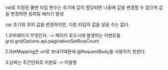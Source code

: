 
val로 지정된 불변 타입 변수는 초기에 값이 할당되면 나중에 값을 변경할 수 없으며 값을 변경하면 컴파일 에러가 발생

var 초기화 후의 값을 변경하지만, 다른 타입의 값을 넣을 수는 없다.



1.오버레이가 무엇인지. -> 페이지 로드시에 발생하는 이벤트들
grid.gridOptions.api.paginationSetRowCount

2.GetMapping은 url로 보내기때문에 
@RequestBody를 사용하지 못한다.


3.날짜는 주간단위로
미완료 -> 미발행
